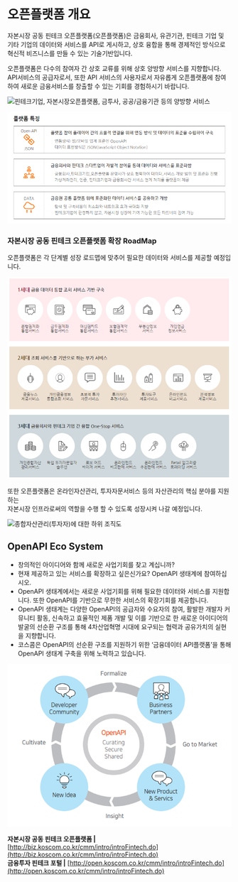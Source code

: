 # 오픈플랫폼 개요

자본시장 공동 핀테크 오픈플랫폼\(오픈플랫폼\)은 금융회사, 유관기관, 핀테크 기업 및 기타 기업의 데이터와 서비스를 API로 게시하고, 상호 융합을 통해 경제적인 방식으로 혁신적 비즈니스를 만들 수 있는 기술기반입니다.

오픈플랫폼은 다수의 참여자 간 상호 교류를 위해 상호 양방향 서비스를 지향합니다.  
API서비스의 공급자로서, 또한 API 서비스의 사용자로서 자유롭게 오픈플랫폼에 참여하여 새로운 금융서비스를 창출할 수 있는 기회를 경험하시기 바랍니다.

![&#xD540;&#xD14C;&#xD06C;&#xAE30;&#xC5C5;, &#xC790;&#xBCF8;&#xC2DC;&#xC7A5;&#xC624;&#xD508;&#xD50C;&#xB7AB;&#xD3FC;, &#xAE08;&#xD22C;&#xC0AC;, &#xACF5;&#xACF5;/&#xAE08;&#xC735;&#xAE30;&#xAD00; &#xB4F1;&#xC758; &#xC591;&#xBC29;&#xD5A5; &#xC11C;&#xBE44;&#xC2A4;](http://biz.koscom.co.kr/images/cpt/info/img_info01.jpg;jsessionid=7532B3F3E315B5534DF4CB4A9F515AC9)

![](.gitbook/assets/image%20%2864%29.png)

### **자본시장 공동 핀테크 오픈플랫폼 확장 RoadMap**

오픈플랫폼은 각 단계별 성장 로드맵에 맞추어 필요한 데이터와 서비스를 제공할 예정입니다.

![](.gitbook/assets/image%20%2880%29.png)

 또한 오픈플랫폼은 온라인자산관리, 투자자문서비스 등의 자산관리의 핵심 분야를 지원하는  
자본시장 인프라로써의 역할을 수행 할 수 있도록 성장시켜 나갈 예정입니다.

![&#xC885;&#xD569;&#xC790;&#xC0B0;&#xAD00;&#xB9AC;\(&#xD22C;&#xC790;&#xC790;\)&#xC5D0; &#xB300;&#xD55C; &#xD558;&#xC704; &#xC870;&#xC9C1;&#xB3C4;](http://biz.koscom.co.kr/images/cpt/info/img_info02.jpg;jsessionid=7532B3F3E315B5534DF4CB4A9F515AC9)



## OpenAPI Eco System

* 창의적인 아이디어와 함께 새로운 사업기회를 찾고 계십니까?
* 현재 제공하고 있는 서비스를 확장하고 싶은신가요? OpenAPI 생태계에 참여하십시오. 
* OpenAPI 생태계에서는 새로운 사업기회를 위해 필요한 데이터와 서비스를 지원합니다. 또한 OpenAPI를 기반으로 무한한 서비스의 확장기회를 제공합니다.
* OpenAPI 생태계는 다양한 OpenAPI의 공급자와 수요자의 참여, 활발한 개발자 커뮤니티 활동, 신속하고 효율적인 제품 개발 및 이를 기반으로 한 새로운 아이디어의 발굴의 선순환 구조를 통해 4차산업혁명 시대에 요구되는 협력과 공유가치의 실현을 지향합니다. 
* 코스콤은 OpenAPI의 선순환 구조를 지원하기 위한 ‘금융데이터 API플랫폼’을 통해 OpenAPI 생태계 구축을 위해 노력하고 있습니다.    

![](.gitbook/assets/image%20%2810%29.png)

**자본시장 공동 핀테크 오픈플랫폼      \|**    [http://biz.koscom.co.kr/cmm/intro/introFintech.do](http://biz.koscom.co.kr/cmm/intro/introFintech.do)  
**금융투자 핀테크 포털                           \|**    [http://open.koscom.co.kr/cmm/intro/introFintech.do](http://open.koscom.co.kr/cmm/intro/introFintech.do)



